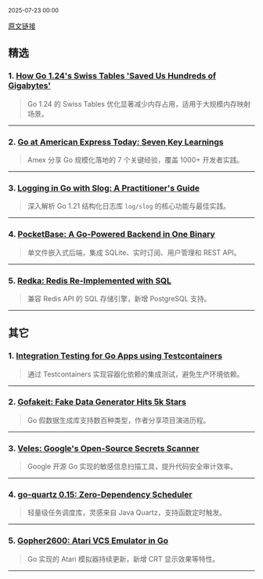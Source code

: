 <sub>2025-07-23 00:00</sub>


[原文链接](https://golangweekly.com/issues/563)


## 精选  

### 1. [How Go 1.24's Swiss Tables 'Saved Us Hundreds of Gigabytes'](https://golangweekly.com/link/172069/rss)  
> Go 1.24 的 Swiss Tables 优化显著减少内存占用，适用于大规模内存映射场景。  

---  

### 2. [Go at American Express Today: Seven Key Learnings](https://golangweekly.com/link/172072/rss)  
> Amex 分享 Go 规模化落地的 7 个关键经验，覆盖 1000+ 开发者实践。  

---  

### 3. [Logging in Go with Slog: A Practitioner's Guide](https://golangweekly.com/link/172073/rss)  
> 深入解析 Go 1.21 结构化日志库 `log/slog` 的核心功能与最佳实践。  

---  

### 4. [PocketBase: A Go-Powered Backend in One Binary](https://golangweekly.com/link/172086/rss)  
> 单文件嵌入式后端，集成 SQLite、实时订阅、用户管理和 REST API。  

---  

### 5. [Redka: Redis Re-Implemented with SQL](https://golangweekly.com/link/172090/rss)  
> 兼容 Redis API 的 SQL 存储引擎，新增 PostgreSQL 支持。  

---  

## 其它  

### 1. [Integration Testing for Go Apps using Testcontainers](https://golangweekly.com/link/172081/rss)  
> 通过 Testcontainers 实现容器化依赖的集成测试，避免生产环境依赖。  

---  

### 2. [Gofakeit: Fake Data Generator Hits 5k Stars](https://golangweekly.com/link/172079/rss)  
> Go 假数据生成库支持数百种类型，作者分享项目演进历程。  

---  

### 3. [Veles: Google's Open-Source Secrets Scanner](https://golangweekly.com/link/172080/rss)  
> Google 开源 Go 实现的敏感信息扫描工具，提升代码安全审计效率。  

---  

### 4. [go-quartz 0.15: Zero-Dependency Scheduler](https://golangweekly.com/link/172093/rss)  
> 轻量级任务调度库，灵感来自 Java Quartz，支持函数定时触发。  

---  

### 5. [Gopher2600: Atari VCS Emulator in Go](https://golangweekly.com/link/172103/rss)  
> Go 实现的 Atari 模拟器持续更新，新增 CRT 显示效果等特性。  

---
    